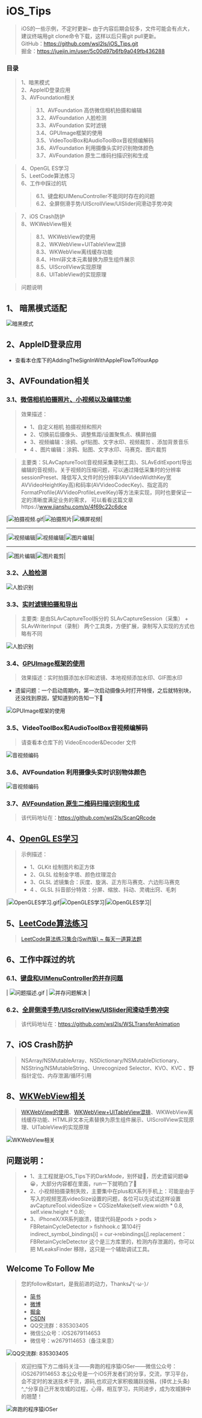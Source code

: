 # iOS_Tips
> iOS的一些示例，不定时更新~ 由于内容后期会较多，文件可能会有点大，建议终端用git clone命令下载，这样以后只需git pull更新。  
GitHub：https://github.com/wsl2ls/iOS_Tips.git  
掘金：https://juejin.im/user/5c00d97b6fb9a049fb436288

### 目录 
> 1、暗黑模式  
> 2、AppleID登录应用  
> 3、AVFoundation相关
>> 3.1、AVFoundation 高仿微信相机拍摄和编辑   
>> 3.2、AVFoundation 人脸检测  
>> 3.3、AVFoundation 实时滤镜  
>> 3.4、GPUImage框架的使用  
>> 3.5、VideoToolBox和AudioToolBox音视频编解码  
>> 3.6、AVFoundation 利用摄像头实时识别物体颜色  
>> 3.7、AVFoundation 原生二维码扫描识别和生成

> 4、OpenGL ES学习   
> 5、LeetCode算法练习  
> 6、工作中踩过的坑
>> 6.1、键盘和UIMenuController不能同时存在的问题  
>> 6.2、全屏侧滑手势/UIScrollView/UISlider间滑动手势冲突

> 7、iOS Crash防护  
> 8、WKWebView相关  
>> 8.1、WKWebView的使用  
>> 8.2、WKWebView+UITableView混排    
>> 8.3、WKWebView离线缓存功能  
>> 8.4、Html非文本元素替换为原生组件展示  
>> 8.5、UIScrollView实现原理  
>> 8.6、UITableView的实现原理 
 
> 问题说明
 
 
## 1、 暗黑模式适配

![暗黑模式](https://github.com/wsl2ls/iOS_TipsPreview/blob/master/PrviewPicture/暗黑模式.gif)
  
## 2、AppleID登录应用

* 查看本仓库下的AddingTheSignInWithAppleFlowToYourApp

## 3、AVFoundation相关

### 3.1、[微信相机拍摄照片、小视频以及编辑功能](https://www.jianshu.com/p/a2a04cabb98d)  
> 效果描述：  
> * 1、自定义相机 拍摄视频和照片
> * 2、切换前后摄像头、调整焦距/设置聚焦点、横屏拍摄
> * 3、视频编辑：涂鸦、gif贴图、文字水印、视频裁剪 、添加背景音乐 
> * 4 、图片编辑：涂鸦、贴图、文字水印、马赛克、图片裁剪

> 主要类：SLAvCaptureTool(音视频采集录制工具)、SLAvEditExport(导出编辑的音视频)。关于视频的压缩问题，可以通过降低采集时的分辨率sessionPreset、降低写入文件时的分辨率(AVVideoWidthKey宽AVVideoHeightKey高)和码率(AVVideoCodecKey)、指定高的FormatProfile(AVVideoProfileLevelKey)等方法来实现，同时也要保证一定的清晰度满足业务的需求， 可以看看这篇文章https://www.jianshu.com/p/4f69c22c6dce 

|![拍摄视频.gif](https://github.com/wsl2ls/iOS_TipsPreview/blob/master/PrviewPicture/3、小视频1.gif)|![拍摄照片](https://github.com/wsl2ls/iOS_TipsPreview/blob/master/PrviewPicture/3、小视频2.gif)|![横屏视频](https://github.com/wsl2ls/iOS_TipsPreview/blob/master/PrviewPicture/3、小视频3.gif)|

*****

|![视频编辑](https://github.com/wsl2ls/iOS_TipsPreview/blob/master/PrviewPicture/3、小视频4.gif)|![视频编辑](https://github.com/wsl2ls/iOS_TipsPreview/blob/master/PrviewPicture/3、小视频5.gif)|![图片编辑](https://github.com/wsl2ls/iOS_TipsPreview/blob/master/PrviewPicture/3、小视频6.gif)|

****

|![图片编辑](https://github.com/wsl2ls/iOS_TipsPreview/blob/master/PrviewPicture/3、小视频7.gif)|![图片裁剪](https://github.com/wsl2ls/iOS_TipsPreview/blob/master/PrviewPicture/3、小视频8.gif)|


### 3.2、[人脸检测](https://www.jianshu.com/p/f236dc161a90) 

![人脸识别](https://github.com/wsl2ls/iOS_TipsPreview/blob/master/PrviewPicture/4、人脸识别.gif)

### 3.3、[实时滤镜拍摄和导出](https://www.jianshu.com/p/f236dc161a90)

>  主要类: 是由SLAvCaptureTool拆分的 SLAvCaptureSession（采集） + SLAvWriterInput（录制） 两个工具类，方便扩展，录制写入实现的方式也略有不同

![人脸识别](https://github.com/wsl2ls/iOS_TipsPreview/blob/master/PrviewPicture/5、实时滤镜拍摄.gif)

### 3.4、[GPUImage框架的使用](https://www.jianshu.com/p/97740cd381f7)

> 效果描述：实时拍摄添加水印和滤镜、本地视频添加水印、GIF图水印

* 遗留问题：一个启动周期内，第一次启动摄像头时打开特慢，之后就特别块，还没找到原因，望知道到的告知一下🤝

![GPUImage框架的使用](https://github.com/wsl2ls/iOS_TipsPreview/blob/master/PrviewPicture/6、GPUImage.gif)

### 3.5、VideoToolBox和AudioToolBox音视频编解码

> 请查看本仓库下的 VideoEncoder&Decoder 文件

![音视频编码](https://github.com/wsl2ls/iOS_TipsPreview/blob/master/PrviewPicture/7、音视频编码.gif)

### 3.6、AVFoundation 利用摄像头实时识别物体颜色 

![音视频编码](https://github.com/wsl2ls/iOS_TipsPreview/blob/master/PrviewPicture/3.6、拾色器.gif)

### 3.7、[AVFoundation 原生二维码扫描识别和生成](https://juejin.im/post/5c0e1db651882539c60d0434)

  > 该代码地址在：https://github.com/wsl2ls/ScanQRcode

## 4、[OpenGL ES学习](https://www.jianshu.com/p/9259689cac06)

> 示例描述：
> * 1、GLKit 绘制图片和正方体
> * 2、GLSL 绘制金字塔、颜色纹理混合
> * 3、GLSL 滤镜集合：灰度、旋涡、正方形马赛克、六边形马赛克
> * 4 、GLSL 抖音部分特效：分屏、缩放、抖动、灵魂出窍、毛刺

|![OpenGLES学习.gif](https://github.com/wsl2ls/iOS_TipsPreview/blob/master/PrviewPicture/8、OpenGLES学习1.gif)|![OpenGLES学习](https://github.com/wsl2ls/iOS_TipsPreview/blob/master/PrviewPicture/8、OpenGLES学习2.gif)|![OpenGLES学习](https://github.com/wsl2ls/iOS_TipsPreview/blob/master/PrviewPicture/8、OpenGLES学习3.gif)|

## 5、[LeetCode算法练习](https://github.com/wsl2ls/AlgorithmSet.git)

> [LeetCode算法练习集合(Swift版) ~ 每天一道算法题](https://github.com/wsl2ls/AlgorithmSet.git)  

## 6、工作中踩过的坑

### 6.1、[键盘和UIMenuController的并存问题](https://www.jianshu.com/p/ed1b57c4ecea)  

| ![问题描述.gif](https://github.com/wsl2ls/iOS_TipsPreview/blob/master/PrviewPicture/10、键盘和UIMenuController不能同时出现的问题描述.gif) | ![并存问题解决](https://github.com/wsl2ls/iOS_TipsPreview/blob/master/PrviewPicture/10、键盘和UIMenuController并存问题解决.gif) |

### 6.2、[全屏侧滑手势/UIScrollView/UISlider间滑动手势冲突](https://juejin.im/post/5c0e1e73f265da616413d828)

 > 该代码地址在：https://github.com/wsl2ls/WSLTransferAnimation

## 7、iOS Crash防护 

> NSArray/NSMutableArray、NSDictionary/NSMutableDictionary、NSString/NSMutableString、Unrecognized Selector、KVO、KVC 、野指针定位、内存泄漏/循环引用

## 8、[WKWebView相关](https://juejin.im/post/5ed999fd51882542f9389949) 

> [WKWebView的使用](https://juejin.im/post/5c0e1e2ae51d451d971743a1)、[WKWebView+UITableView混排](https://juejin.im/post/5ed999fd51882542f9389949)、WKWebView离线缓存功能、HTML非文本元素替换为原生组件展示、UIScrollView实现原理、UITableView的实现原理

![WKWebView相关](https://github.com/wsl2ls/iOS_TipsPreview/blob/master/PrviewPicture/12、WKWebView.gif)

## 问题说明：

> * 1、主工程就是iOS_Tips下的DarkMode，别怀疑🤣，历史遗留问题😁😀，大部分内容都在里面，run一下就明白了🤝
> * 2、小视频拍摄录制失败，主要集中在plus和X系列手机上：可能是由于写入的视频宽高videoSize设置的问题，各位可以先试试这样设置
avCaptureTool.videoSize = CGSizeMake(self.view.width * 0.8, self.view.height * 0.8);
> * 3、iPhoneX/XR系列崩溃，错误代码是pods > pods > FBRetainCycleDetector > fishhook.c 第104行
indirect_symbol_bindings[i] = cur->rebindings[j].replacement： FBRetainCycleDetector 这个是三方库里的，检测内存泄漏的，你可以把 MLeaksFinder 移除，这只是一个辅助调试工具。



## Welcome To Follow Me

>  您的follow和start，是我前进的动力，Thanks♪(･ω･)ﾉ
> * [简书](https://www.jianshu.com/u/e15d1f644bea)
> * [微博](https://weibo.com/5732733120/profile?rightmod=1&wvr=6&mod=personinfo&is_all=1)
> * [掘金](https://juejin.im/user/5c00d97b6fb9a049fb436288)
> * [CSDN](https://blog.csdn.net/wsl2ls)
> * QQ交流群：835303405
> * 微信公众号：iOS2679114653
> * 微信号：w2679114653（备注来意）

![QQ交流群: 835303405](QQ交流群.png)

> 欢迎扫描下方二维码关注——奔跑的程序猿iOSer——微信公众号：iOS2679114653 本公众号是一个iOS开发者们的分享，交流，学习平台，会不定时的发送技术干货，源码,也欢迎大家积极踊跃投稿，(择优上头条) ^_^分享自己开发攻城的过程，心得，相互学习，共同进步，成为攻城狮中的翘楚！

![奔跑的程序猿iOSer](微信公众号.png)

